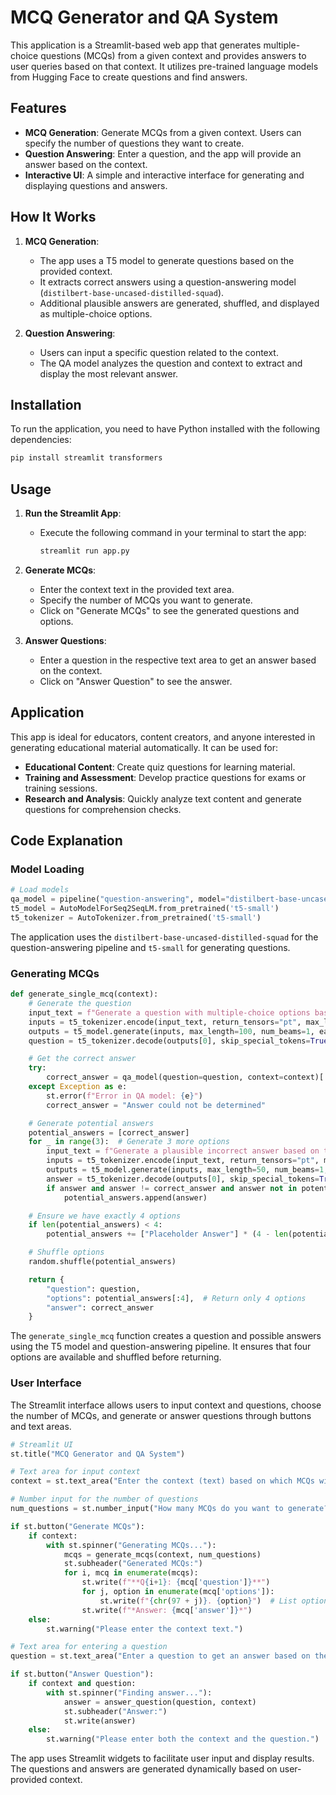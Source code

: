 
# MCQ Generator and QA System

This application is a Streamlit-based web app that generates multiple-choice questions (MCQs) from a given context and provides answers to user queries based on that context. It utilizes pre-trained language models from Hugging Face to create questions and find answers.

## Features

- **MCQ Generation**: Generate MCQs from a given context. Users can specify the number of questions they want to create.
- **Question Answering**: Enter a question, and the app will provide an answer based on the context.
- **Interactive UI**: A simple and interactive interface for generating and displaying questions and answers.

## How It Works

1. **MCQ Generation**:
   - The app uses a T5 model to generate questions based on the provided context.
   - It extracts correct answers using a question-answering model (`distilbert-base-uncased-distilled-squad`).
   - Additional plausible answers are generated, shuffled, and displayed as multiple-choice options.

2. **Question Answering**:
   - Users can input a specific question related to the context.
   - The QA model analyzes the question and context to extract and display the most relevant answer.

## Installation

To run the application, you need to have Python installed with the following dependencies:

```bash
pip install streamlit transformers
```

## Usage

1. **Run the Streamlit App**:
   - Execute the following command in your terminal to start the app:
     ```bash
     streamlit run app.py
     ```

2. **Generate MCQs**:
   - Enter the context text in the provided text area.
   - Specify the number of MCQs you want to generate.
   - Click on "Generate MCQs" to see the generated questions and options.

3. **Answer Questions**:
   - Enter a question in the respective text area to get an answer based on the context.
   - Click on "Answer Question" to see the answer.

## Application

This app is ideal for educators, content creators, and anyone interested in generating educational material automatically. It can be used for:

- **Educational Content**: Create quiz questions for learning material.
- **Training and Assessment**: Develop practice questions for exams or training sessions.
- **Research and Analysis**: Quickly analyze text content and generate questions for comprehension checks.

## Code Explanation

### Model Loading

```python
# Load models
qa_model = pipeline("question-answering", model="distilbert-base-uncased-distilled-squad")
t5_model = AutoModelForSeq2SeqLM.from_pretrained('t5-small')
t5_tokenizer = AutoTokenizer.from_pretrained('t5-small')
```

The application uses the `distilbert-base-uncased-distilled-squad` for the question-answering pipeline and `t5-small` for generating questions.

### Generating MCQs

```python
def generate_single_mcq(context):
    # Generate the question
    input_text = f"Generate a question with multiple-choice options based on the following context: {context}"
    inputs = t5_tokenizer.encode(input_text, return_tensors="pt", max_length=256, truncation=True)
    outputs = t5_model.generate(inputs, max_length=100, num_beams=1, early_stopping=True)
    question = t5_tokenizer.decode(outputs[0], skip_special_tokens=True)

    # Get the correct answer
    try:
        correct_answer = qa_model(question=question, context=context)['answer']
    except Exception as e:
        st.error(f"Error in QA model: {e}")
        correct_answer = "Answer could not be determined"

    # Generate potential answers
    potential_answers = [correct_answer]
    for _ in range(3):  # Generate 3 more options
        input_text = f"Generate a plausible incorrect answer based on the following context: {context}"
        inputs = t5_tokenizer.encode(input_text, return_tensors="pt", max_length=256, truncation=True)
        outputs = t5_model.generate(inputs, max_length=50, num_beams=1, early_stopping=True)
        answer = t5_tokenizer.decode(outputs[0], skip_special_tokens=True).strip()
        if answer and answer != correct_answer and answer not in potential_answers:
            potential_answers.append(answer)

    # Ensure we have exactly 4 options
    if len(potential_answers) < 4:
        potential_answers += ["Placeholder Answer"] * (4 - len(potential_answers))

    # Shuffle options
    random.shuffle(potential_answers)

    return {
        "question": question,
        "options": potential_answers[:4],  # Return only 4 options
        "answer": correct_answer
    }
```

The `generate_single_mcq` function creates a question and possible answers using the T5 model and question-answering pipeline. It ensures that four options are available and shuffled before returning.

### User Interface

The Streamlit interface allows users to input context and questions, choose the number of MCQs, and generate or answer questions through buttons and text areas.

```python
# Streamlit UI
st.title("MCQ Generator and QA System")

# Text area for input context
context = st.text_area("Enter the context (text) based on which MCQs will be generated:")

# Number input for the number of questions
num_questions = st.number_input("How many MCQs do you want to generate?", min_value=1, max_value=10, step=1, value=1)

if st.button("Generate MCQs"):
    if context:
        with st.spinner("Generating MCQs..."):
            mcqs = generate_mcqs(context, num_questions)
            st.subheader("Generated MCQs:")
            for i, mcq in enumerate(mcqs):
                st.write(f"**Q{i+1}: {mcq['question']}**")
                for j, option in enumerate(mcq['options']):
                    st.write(f"{chr(97 + j)}. {option}")  # List options as a, b, c, d
                st.write(f"*Answer: {mcq['answer']}*")
    else:
        st.warning("Please enter the context text.")

# Text area for entering a question
question = st.text_area("Enter a question to get an answer based on the context above:")

if st.button("Answer Question"):
    if context and question:
        with st.spinner("Finding answer..."):
            answer = answer_question(question, context)
            st.subheader("Answer:")
            st.write(answer)
    else:
        st.warning("Please enter both the context and the question.")
```

The app uses Streamlit widgets to facilitate user input and display results. The questions and answers are generated dynamically based on user-provided context.

